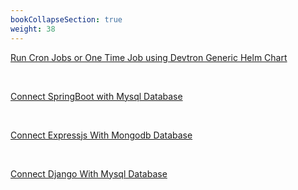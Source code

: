 ```yaml
---
bookCollapseSection: true
weight: 38
---
```


[Run Cron Jobs or One Time Job using Devtron Generic Helm Chart](https://docs.devtron.ai/docs/use-cases/devtron-generic-charts-to-run-cron-jobs-or-one-time-job/)

&nbsp;&nbsp;&nbsp; 

[Connect SpringBoot with Mysql Database](https://docs.devtron.ai/docs/use-cases/connect-spring-boot-with-mysql-database/)

&nbsp;&nbsp;

[Connect Expressjs With Mongodb Database]((https://docs.devtron.ai/docs/use-cases/connect-expressjs-with-mongodb-database/))

&nbsp;&nbsp;

[Connect Django With Mysql Database](https://docs.devtron.ai/docs/use-cases/connect-django-with-mysql-database/)



